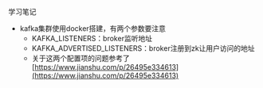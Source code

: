 学习笔记

* kafka集群使用docker搭建，有两个参数要注意
    * KAFKA_LISTENERS：broker监听地址
    * KAFKA_ADVERTISED_LISTENERS：broker注册到zk让用户访问的地址
    * 关于这两个配置项的问题参考了[https://www.jianshu.com/p/26495e334613](https://www.jianshu.com/p/26495e334613)
